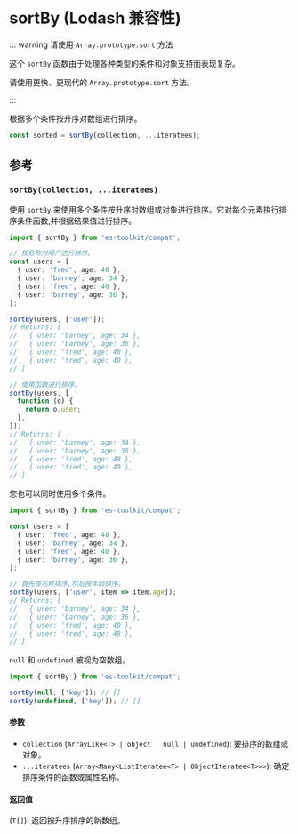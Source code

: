 # sortBy (Lodash 兼容性)

::: warning 请使用 `Array.prototype.sort` 方法

这个 `sortBy` 函数由于处理各种类型的条件和对象支持而表现复杂。

请使用更快、更现代的 `Array.prototype.sort` 方法。

:::

根据多个条件按升序对数组进行排序。

```typescript
const sorted = sortBy(collection, ...iteratees);
```

## 参考

### `sortBy(collection, ...iteratees)`

使用 `sortBy` 来使用多个条件按升序对数组或对象进行排序。它对每个元素执行排序条件函数,并根据结果值进行排序。

```typescript
import { sortBy } from 'es-toolkit/compat';

// 按名称对用户进行排序。
const users = [
  { user: 'fred', age: 48 },
  { user: 'barney', age: 34 },
  { user: 'fred', age: 40 },
  { user: 'barney', age: 36 },
];

sortBy(users, ['user']);
// Returns: [
//   { user: 'barney', age: 34 },
//   { user: 'barney', age: 36 },
//   { user: 'fred', age: 48 },
//   { user: 'fred', age: 40 },
// ]

// 使用函数进行排序。
sortBy(users, [
  function (o) {
    return o.user;
  },
]);
// Returns: [
//   { user: 'barney', age: 34 },
//   { user: 'barney', age: 36 },
//   { user: 'fred', age: 48 },
//   { user: 'fred', age: 40 },
// ]
```

您也可以同时使用多个条件。

```typescript
import { sortBy } from 'es-toolkit/compat';

const users = [
  { user: 'fred', age: 48 },
  { user: 'barney', age: 34 },
  { user: 'fred', age: 40 },
  { user: 'barney', age: 36 },
];

// 首先按名称排序,然后按年龄排序。
sortBy(users, ['user', item => item.age]);
// Returns: [
//   { user: 'barney', age: 34 },
//   { user: 'barney', age: 36 },
//   { user: 'fred', age: 40 },
//   { user: 'fred', age: 48 },
// ]
```

`null` 和 `undefined` 被视为空数组。

```typescript
import { sortBy } from 'es-toolkit/compat';

sortBy(null, ['key']); // []
sortBy(undefined, ['key']); // []
```

#### 参数

- `collection` (`ArrayLike<T> | object | null | undefined`): 要排序的数组或对象。
- `...iteratees` (`Array<Many<ListIteratee<T> | ObjectIteratee<T>>>`): 确定排序条件的函数或属性名称。

#### 返回值

(`T[]`): 返回按升序排序的新数组。
